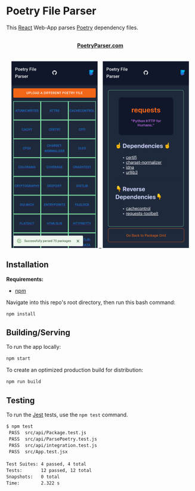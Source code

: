 # Poetry File Parser

This [React](https://reactjs.org/) Web-App parses [Poetry](https://python-poetry.org/) dependency files.

<p align="center">
     <br>
    <a href="http://www.poetryparser.com">
        <b>PoetryParser.com</b>
    </a>
    <br><br><br>
    <span>
        <img src="readme-assets/home-view-demo-screenshot.png" style="height: 500px;" />
        _
        <img src="readme-assets/package-view-demo-screenshot.png" style="height: 500px;" />
    </span>
</p>


## Installation

__Requirements:__
- [npm](https://docs.npmjs.com/downloading-and-installing-node-js-and-npm)

Navigate into this repo's root directory, then run this bash command: 

```bash
npm install
```

## Building/Serving

To run the app locally:

```bash
npm start
```

To create an optimized production build for distribution:

```bash
npm run build
```

## Testing

To run the [Jest](https://jestjs.io/) tests, use the `npm test` command.

```bash
$ npm test
 PASS  src/api/Package.test.js
 PASS  src/api/ParsePoetry.test.js
 PASS  src/api/integration.test.js
 PASS  src/App.test.jsx

Test Suites: 4 passed, 4 total
Tests:       12 passed, 12 total
Snapshots:   0 total
Time:        2.322 s
```
